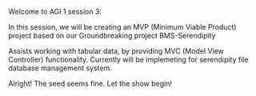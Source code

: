 Welcome to AGI 1 session 3:

In this session, we will be creating an MVP (Minimum Viable Product) project based on our Groundbreaking project BMS-Serendipity

Assists working with tabular data, by providing MVC (Model View Controller) functionality. 
Currently will be implemeting for serendipity file database management system.


Alright! The seed seems fine. Let the show begin!